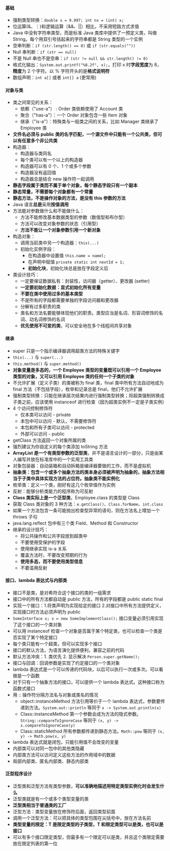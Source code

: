 #### 基础

- 强制类型转换：`double x = 9.997; int nx = (int) x;`
- 位运算(&、｜)和逻辑运算（&&、||）相比，不采用短路方式求值
- Java 中没有字符串类型，而是标准 Java 类库中提供了一预定义类，叫做 String。每个用双引号括起来的字符串都是 String 类型的一个实例
- 空串判断：`if (str.length() == 0)` 或 `if (str.equals(""))`
- Null 串判断：`if (str == null)`
- 不是 Null 串也不是空串：`if (str != null && str.length() != 0)`
- 格式化输出：`System.out.printf("%8.2f", x);`，打印 x 时**字段宽度**为 8，**精度**为 2 个字符。以 % 字符开头的是**格式说明符**
- 数组声明：`int a[]` 或者 `int[] a` (更常用)

#### 对象与类

- 类之间常见的关系：
  - 依赖（"use-a"） : Order 类依赖使用了 Account 类
  - 聚合（"has-a"）：一个 Order 对象包含一些 Item 对象
  - 继承（"is-a"）：特殊类与一般类之间的关系，比如 Manager 类继承了 Employee 类
- **文件名必须与 public 类的名字匹配，一个源文件中只能有一个公共类，但可以有任意多个非公共类**
- 构造器：
  - 构造器与类同名
  - 每个类可以有一个以上的构造器
  - 构造器可以有 0 个、1 个或多个参数
  - 构造器没有返回值
  - 构造器总是结合 new 操作符一起调用
- **静态字段属于类而不属于单个对象，每个静态字段只有一个副本**
- **静态常量，不需要每个对象都有一个常量**
- **静态方法，不是操作对象的方法，是没有 this 参数的方法**
- Java 语言**总是**采用**按值调用**
- 方法能对参数做什么和不能做什么：
  - 方法不能修改基本数据类型的参数（数值型和布尔型）
  - 方法可以改变对象参数的状态（引用型）
  - **方法不能让一个对象参数引用一个新对象**
- 构造对象：
  - 调用当前类中另一个构造器：`this(...)`
  - 初始化实例字段：
    - 在构造器中设置值 `this.name = namel;`
    - 在声明中赋值 `private static int nextId = 1;`
    - **初始化块**，初始化块总是放在字段定义后
- 类设计技巧：
  - 一定要保证数据私有：封装性，访问器（getter）、更改器 (setter)
  - **一定要初始化数据：显式初始化所有变量**
  - **不要在类中使用过多的基本类型**
  - 不是所有的字段都需要单独的字段访问器和更改器
  - 分解有过多职责的类
  - 类名和方法名要能够体现他们的职责。类型应当是名词、形容词修饰的名词、动名词修饰的名词
  - **优先使用不可变的类**，可以安全地在多个线程间共享对象

#### 继承

- super 只是一个指示编译器调用超类方法的特殊关键字
- `this(...)` 与 `super(...)`
- `this.method()` 与 `super.method()`
- **对象变量是多态的，一个 Employee 类型的变量既可以引用一个 Employee 类型的对象，又可以引用 Employee 类的任何一个子类的对象**
- 不允许扩展（定义子类）的类被称为 final 类，final 类中所有方法自动地成为 final 方法（不包括字段），枚举和记录总是 final，他们不允许扩展
- 强制类型转换：只能在继承层次结果内进行强制类型转换；将超类强制转换成子类之前，应该使用 instanceof 进行检查（因为超类实例不一定是子类实例）
- 4 个访问控制修饰符
  - 仅本类可以访问 - private
  - 本包中可以访问 - 默认，不需要修饰符
  - 本包和所有子类可以访问 - protected
  - 外部可以访问 - public
- getClass 方法返回一个对象所属的类
- 强烈建议为你自定义的每个类添加 toString 方法
- **ArrayList 是一个有类型参数的泛型类**，并不是语言设计的一部分，只是由某人编写并放在标准库中的一个实用工具类
- 对象包装器：自动装箱和自动拆箱是编译器要做的工作，而不是虚拟机
- **抽象类：包含一个或多个抽象方法的类本身必须被声明为抽象的，抽象方法相当于子类中具体实现方法的占位符。抽象类不能实例化**
- 枚举类：定义一个类，刚好有这几个枚举值作为实例
- 反射：能够分析类能力的程序称为可反射
- **Class 类实际上是一个泛型类**，Employee.class 的类型是 Class<Employee>
- 获取 Class 类对象的 3 种方法：`e.getClass()`、`Class.forName`、`int.class`
- 如果一个方法包含一条可能抛出检查型异常的语句，则在方法名上增加一个 throws 子句
- java.lang.reflect 包中有三个类 Field、Method 和 Constructor
- 继承的设计技巧：
  - 将公共操作和公共字段放到超类中
  - 不要使用受保护的字段
  - 使用继承实现 is-a 关系
  - 覆盖方法时，不要改变预期的行为
  - **使用多态，而不要使用类型信息**
  - 不要滥用反射

#### 接口、lambda 表达式与内部类

- 接口不是类，是对希符合这个接口的类的一组需求
- 接口中的所有方法都自动是 public 方法，所有的字段都是 public static final
- 实现一个接口：1.将类声明为实现给定的接口 2.对接口中所有方法提供定义，实现接口时方法必须声明为 public
- `SomeInterface x; x = new SomeImplementClass();` 接口变量必须引用实现了这个接口的一个类对象
- 可以用 instanceof 检查一个对象是否属于某个特定类，也可以检查一个类是否实现了某个特定接口
- 每个类只能有一个超类，但可以实现多个接口
- 接口的默认方法，为语言演化提供便利，兼容之前的代码
- 默认方法冲突：1. 类优先 2. 显示解决 `Person.super.getName();`
- 接口与回调：回调参数是实现了约定接口的一个类对象
- lambda 表达式是一个可以传递的代码块，以后可以执行一次或多次。可以看做是一个函数
- 对于只有一个抽象方法的接口，可以提供一个 lambda 表达式。这种接口称为函数式接口
- 用 :: 操作符分隔方法名与对象或类名的情况
  - object::instanceMethod 方法引用等价于一个 lambda 表达式，参数要传递到方法。`System.out::println` 等同于 `x -> System.out.println(x)`
  - Class::instanceMethod 第一个参数会成为方法的隐式参数。`String::compareToIgnoreCase` 等同于 `(x, y) -> x.compareToIgnoreCase(y)`
  - Class::staticMethod 所有参数都传递到静态方法。`Math::pow` 等同于 `(x, y) -> Math.pow(x, y)`
- lambda 表达式就是闭包，只能引用值不会改变的变量
- 内部类可以对同一包中的其他类隐藏
- 内部类方法可以访问定义这些方法的作用域中的数据
- 局部内部类、匿名内部类、静态内部类

#### 泛型程序设计

- 泛型类和泛型方法有类型参数，**可以准确地描述用特定类型实例化时会发生什么**
- 泛型类就是有一个或多个类型变量的类
- **泛型类相当于普通类的工厂**
- 泛型方法：类型变量放在修饰符后面，返回类型前面
- 调用一个泛型方法：可以把具体的类型包围在尖括号中，放在方法名前
- **类型变量的限定：T 是限定类型的子类型，T 和限定类型可以是类，也可以是接口**
- 可以有多个接口限定类型，但最多有一个限定可以是类，并且这个类限定需要放在限定列表的第一位
